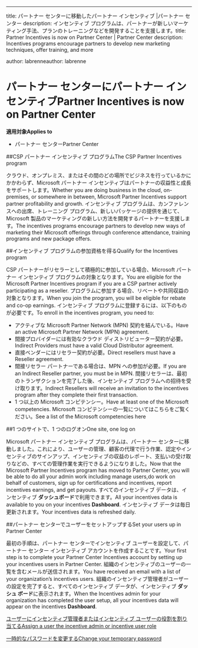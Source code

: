 ---
<span data-ttu-id="71d6e-101">title: パートナー センターに移動したパートナー インセンティブ |パートナー センター description: インセンティブ プログラムは、パートナーが新しいマーケティング手法、プランのトレーニングなどを開発することを支援します。</span><span class="sxs-lookup"><span data-stu-id="71d6e-101">title: Partner Incentives is now on Partner Center | Partner Center description: Incentives programs encourage partners to develop new marketing techniques, offer training, and more</span></span> 

<span data-ttu-id="71d6e-102">author: labrenne</span><span class="sxs-lookup"><span data-stu-id="71d6e-102">author: labrenne</span></span>


# <a name="partner-incentives-is-now-on-partner-center"></a><span data-ttu-id="71d6e-103">パートナー センターにパートナー インセンティブ</span><span class="sxs-lookup"><span data-stu-id="71d6e-103">Partner Incentives is now on Partner Center</span></span> 

**<span data-ttu-id="71d6e-104">適用対象</span><span class="sxs-lookup"><span data-stu-id="71d6e-104">Applies to</span></span>**

-  <span data-ttu-id="71d6e-105">パートナー センター</span><span class="sxs-lookup"><span data-stu-id="71d6e-105">Partner Center</span></span>

##<a name="the-csp-partner-incentives-program"></a><span data-ttu-id="71d6e-106">CSP パートナー インセンティブ プログラム</span><span class="sxs-lookup"><span data-stu-id="71d6e-106">The CSP Partner Incentives program</span></span>

<span data-ttu-id="71d6e-107">クラウド、オンプレミス、またはその間のどの場所でビジネスを行っているかにかかわらず、Microsoft パートナー インセンティブはパートナーの収益性と成長をサポートします。</span><span class="sxs-lookup"><span data-stu-id="71d6e-107">Whether you are doing business in the cloud, on-premises, or somewhere in between, Microsoft Partner Incentives support partner profitability and growth.</span></span> <span data-ttu-id="71d6e-108">インセンティブ プログラムは、カンファレンスへの出席、トレーニング プログラム、新しいパッケージの提供を通じて、Microsoft 製品のマーケティングの新しい方法を開発するパートナーを支援します。</span><span class="sxs-lookup"><span data-stu-id="71d6e-108">The incentives programs encourage partners to develop new ways of marketing their Microsoft offerings through conference attendance, training programs and new package offers.</span></span> 

##<a name="qualify-for-the-incentives-program"></a><span data-ttu-id="71d6e-109">インセンティブ プログラムの参加資格を得る</span><span class="sxs-lookup"><span data-stu-id="71d6e-109">Qualify for the Incentives program</span></span>

<span data-ttu-id="71d6e-110">CSP パートナーがリセラーとして積極的に参加している場合、Microsoft パートナー インセンティブ プログラムの対象となります。</span><span class="sxs-lookup"><span data-stu-id="71d6e-110">You are eligible for the Microsoft Partner Incentives program if you are a CSP partner actively participating as a reseller.</span></span>
<span data-ttu-id="71d6e-111">プログラムに参加する場合、リベートや共同収益の対象となります。</span><span class="sxs-lookup"><span data-stu-id="71d6e-111">When you join the program, you will be eligible for rebate and co-op earnings.</span></span> <span data-ttu-id="71d6e-112">インセンティブ プログラムに登録するには、以下のものが必要です。</span><span class="sxs-lookup"><span data-stu-id="71d6e-112">To enroll in the incentives program, you need to:</span></span> 
-   <span data-ttu-id="71d6e-113">アクティブな Microsoft Partner Network (MPN) 契約を結んでいる。</span><span class="sxs-lookup"><span data-stu-id="71d6e-113">Have an active Microsoft Partner Network (MPN) agreement.</span></span>  
-   <span data-ttu-id="71d6e-114">間接プロバイダーには有効なクラウド ディストリビューター契約が必要。</span><span class="sxs-lookup"><span data-stu-id="71d6e-114">Indirect Providers must have a valid Cloud Distributor agreement.</span></span>
-   <span data-ttu-id="71d6e-115">直接ベンダーにはリセラー契約が必要。</span><span class="sxs-lookup"><span data-stu-id="71d6e-115">Direct resellers must have a Reseller agreement.</span></span>
-   <span data-ttu-id="71d6e-116">間接リセラー パートナーである場合は、MPN への参加が必要。</span><span class="sxs-lookup"><span data-stu-id="71d6e-116">If you are an Indirect Reseller partner, you must be in MPN.</span></span> <span data-ttu-id="71d6e-117">間接リセラーは、最初のトランザクションを完了した後、インセンティブ プログラムへの招待を受け取ります。</span><span class="sxs-lookup"><span data-stu-id="71d6e-117">Indirect Resellers will receive an invitation to the incentives program after they complete their first transaction.</span></span> 
-   <span data-ttu-id="71d6e-118">1 つ以上の Microsoft コンピテンシー。</span><span class="sxs-lookup"><span data-stu-id="71d6e-118">Have at least one of the Microsoft competencies.</span></span> <span data-ttu-id="71d6e-119">Microsoft コンピテンシーの一覧についてはこちらをご覧ください。</span><span class="sxs-lookup"><span data-stu-id="71d6e-119">See a list of the Microsoft competencies here</span></span>

##<a name="one-site-one-log-on"></a><span data-ttu-id="71d6e-120">1 つのサイトで、1 つのログオン</span><span class="sxs-lookup"><span data-stu-id="71d6e-120">One site, one log on</span></span>

<span data-ttu-id="71d6e-121">Microsoft パートナー インセンティブ プログラムは、パートナー センターに移動しました。これにより、ユーザーの管理、顧客の代理で行う作業、認定やインセンティブのサインアップ、インセンティブの収益のレポート、支払いの受け取りなどの、すべての管理作業を実行できるようになりました。</span><span class="sxs-lookup"><span data-stu-id="71d6e-121">Now that the Microsoft Partner Incentives program has moved to Partner Center, you will be able to do all your admin work including manage users,do work on behalf of customers, sign up for certifications and incentives, report incentives earnings, and get payouts.</span></span> <span data-ttu-id="71d6e-122">すべてのインセンティブ データは、インセンティブ **ダッシュボード**で利用できます。</span><span class="sxs-lookup"><span data-stu-id="71d6e-122">All your incentives data is available to you on your incentives **Dashboard**.</span></span> <span data-ttu-id="71d6e-123">インセンティブ データは毎日更新されます。</span><span class="sxs-lookup"><span data-stu-id="71d6e-123">Your incentives data is refreshed daily.</span></span>
 
##<a name="set-your-users-up-in-partner-center"></a><span data-ttu-id="71d6e-124">パートナー センターでユーザーをセットアップする</span><span class="sxs-lookup"><span data-stu-id="71d6e-124">Set your users up in Partner Center</span></span>
 
<span data-ttu-id="71d6e-125">最初の手順は、パートナー センターでインセンティブ ユーザーを設定して、パートナー センター インセンティブ アカウントを作成することです。</span><span class="sxs-lookup"><span data-stu-id="71d6e-125">Your first step is to complete your Partner Center Incentives account by setting up your incentives users in Partner Center.</span></span> <span data-ttu-id="71d6e-126">組織のインセンティブのユーザーの一覧を含むメールが送信されます。</span><span class="sxs-lookup"><span data-stu-id="71d6e-126">You have received an email with a list of your organization’s incentives users.</span></span> <span data-ttu-id="71d6e-127">組織のインセンティブ管理者がユーザーの設定を完了すると、すべてのインセンティブ データが、インセンティブ **ダッシュ ボード**に表示されます。</span><span class="sxs-lookup"><span data-stu-id="71d6e-127">When the Incentives admin for your organization has completed the user setup, all your incentives data will appear on the incentives **Dashboard**.</span></span>


[<span data-ttu-id="71d6e-128">ユーザーにインセンティブ管理者またはインセンティブ ユーザーの役割を割り当てる</span><span class="sxs-lookup"><span data-stu-id="71d6e-128">Assign a user the incentive admin or incentive user role</span></span>](assign-a-user-the-incentive-admin-or-incentive-user-role.md)

[<span data-ttu-id="71d6e-129">一時的なパスワードを変更する</span><span class="sxs-lookup"><span data-stu-id="71d6e-129">Change your temporary password</span></span>](change-your-temporary-password.md)

